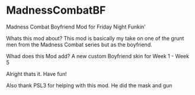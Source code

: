 # MadnessCombatBF


Madness Combat Boyfriend Mod for Friday Night Funkin'

Whats this mod about?
This mod is basically my take on one of the grunt men from the Madness Combat series but as the boyfriend.

Whad does this Mod add?
A new custom Boyfriend skin for Week 1 - Week 5


Alright thats it. Have fun!


Also thank PSL3 for helping with this mod. He did the mask and gun

